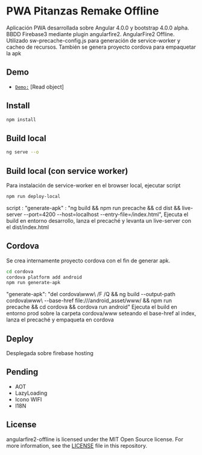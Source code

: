 # PWA Pitanzas Remake Offline
Aplicación PWA desarrollada sobre Angular 4.0.0 y bootstrap 4.0.0 alpha. BBDD Firebase3 mediante plugin angularfire2. AngularFire2 Offline. Utilizado sw-precache-config.js para generación de service-worker y cacheo de recursos. 
También se genera proyecto cordova para empaquetar la apk 

## Demo

- [`Demo:`](https://pitanzas-public.firebaseapp.com/) [Read object]

## Install

```bash
npm install
```

## Build local

```bash
ng serve --o
```
## Build local (con service worker)
Para instalación de service-worker en el browser local, ejecutar script 
```bash
npm run deploy-local
```
script : 
"generate-apk" : "ng build && npm run precache && cd dist && live-server --port=4200 --host=localhost --entry-file=/index.html",
Ejecuta el build en entorno desarrollo, lanza el precaché y levanta un live-server con el dist/index.html

## Cordova
Se crea internamente proyecto cordova con el fin de generar apk.
```bash
cd cordova
cordova platform add android
npm run generate-apk
```


"generate-apk": "del cordova\\www\\ /F /Q && ng build --output-path cordova\\www\\ --base-href file:///android_asset/www/ &&  npm run precache && cd cordova && cordova run android"
Ejecuta el build en entorno prod sobre la carpeta cordova/www seteando el base-href al index, lanza el precaché y empaqueta en cordova

## Deploy
Desplegada sobre firebase hosting 

## Pending
- AOT
- LazyLoading
- Icono WIFI
- I18N


## License

angularfire2-offline is licensed under the MIT Open Source license. For more information, see the [LICENSE](LICENSE) file in this repository.